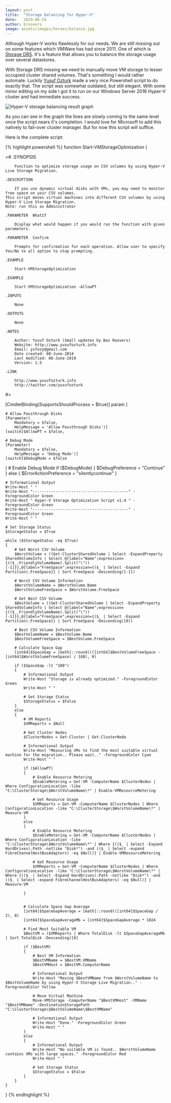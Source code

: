 ```yaml
---
layout: post
title:  "Storage balancing for Hyper-V"
date:   2019-06-24
author: broovers
image: assets/images/heroes/balance.jpg
---
```

Although Hyper-V works flawlessly for our needs. We are still missing out on some features which VMWare has had since 2011. One of which is [Storage DRS](https://kb.vmware.com/s/article/2149938). It's a feature that allows you to balance the storage usage over several datastores.

With Storage DRS missing we need to manually move VM storage to lesser occupied cluster shared volumes. That's something I would rather automate. Luckily [Yusuf Ozturk](http://www.yusufozturk.info/windows-server/hyper-v-storage-drs-start-vmstorageoptimization.html) made a very nice Powershell script to do exactly that. The script was somewhat outdated, but still elegant. With some minor editing on my side I got it to run on our Windows Server 2016 Hyper-V cluster and had immediate success.

![Hyper-V storage balancing result graph](/assets/images/hyper-v-storage-balancing-result-graph.png)

As you can see in the graph the lines are slowly coming to the same level once the script nears it's completion. I would love for Microsoft to add this natively to fail-over cluster manager. But for now this script will suffice.

Here is the complete script:

{% highlight powershell %}
function Start-VMStorageOptimization {
 
<#
    .SYNOPSIS
 
        Function to optimize storage usage on CSV volumes by using Hyper-V Live Storage Migration.
 
    .DESCRIPTION
 
        If you use dynamic virtual disks with VMs, you may need to monitor free space on your CSV volumes.
	This script moves virtual machines into different CSV volumes by using Hyper-V Live Storage Migration.
	Note: run this as Administrator
 
    .PARAMETER  WhatIf
 
        Display what would happen if you would run the function with given parameters.
 
    .PARAMETER  Confirm
 
        Prompts for confirmation for each operation. Allow user to specify Yes/No to all option to stop prompting.
 
    .EXAMPLE
 
        Start-VMStorageOptimization
 
    .EXAMPLE
 
        Start-VMStorageOptimization -AllowPT
 
    .INPUTS
 
        None
 
    .OUTPUTS
 
        None
 
    .NOTES
 
        Author: Yusuf Ozturk (Small updates by Bas Roovers)
        Website: http://www.yusufozturk.info
        Email: ysfozy@gmail.com
        Date created: 08-June-2014
        Last modified: 06-June-2019
        Version: 1.5
 
    .LINK
 
        http://www.yusufozturk.info
        http://twitter.com/yusufozturk
 
#>
 
[CmdletBinding(SupportsShouldProcess = $true)]
param (
 
	# Allow Passthrough Disks
	[Parameter(
		Mandatory = $false,
		HelpMessage = 'Allow Passthrough Disks')]
	[switch]$AllowPT = $false,
 
	# Debug Mode
	[Parameter(
		Mandatory = $false,
		HelpMessage = 'Debug Mode')]
	[switch]$DebugMode = $false
)
	# Enable Debug Mode
	if ($DebugMode)
	{
		$DebugPreference = "Continue"
	}
	else
	{
		$ErrorActionPreference = "silentlycontinue"
	}
 
	# Informational Output
	Write-Host " "
	Write-Host "------------------------------------------" -ForegroundColor Green
	Write-Host " Hyper-V Storage Optimization Script v1.4 " -ForegroundColor Green
	Write-Host "------------------------------------------" -ForegroundColor Green
	Write-Host " "
 
	# Set Storage Status
	$StorageStatus = $True
 
	while ($StorageStatus -eq $True)
	{ 
		# Get Worst CSV Volume
		$WorstVolume = ((Get-ClusterSharedVolume | Select -ExpandProperty SharedVolumeInfo | Select @{label="Name";expression={(($_.FriendlyVolumeName).Split("\"))[-1]}},@{label="FreeSpace";expression={($_ | Select -Expand Partition).FreeSpace}} | Sort FreeSpace -Descending)[-1])
 
		# Worst CSV Volume Information
		$WorstVolumeName = $WorstVolume.Name
		$WorstVolumeFreeSpace = $WorstVolume.FreeSpace
 
		# Get Best CSV Volume
		$BestVolume = ((Get-ClusterSharedVolume | Select -ExpandProperty SharedVolumeInfo | Select @{label="Name";expression={(($_.FriendlyVolumeName).Split("\"))[-1]}},@{label="FreeSpace";expression={($_ | Select -Expand Partition).FreeSpace}} | Sort FreeSpace -Descending)[0])
 
		# Best CSV Volume Information
		$BestVolumeName = $BestVolume.Name
		$BestVolumeFreeSpace = $BestVolume.FreeSpace
 
		# Calculate Space Gap
		[int64]$SpaceGap = [math]::round((([int64]$BestVolumeFreeSpace - [int64]$WorstVolumeFreeSpace) / 1GB), 0)
 
		if ($SpaceGap -lt "100")
		{
			# Informational Output
			Write-Host "Storage is already optimized." -ForegroundColor Green
			Write-Host " "
 
			# Set Storage Status
			$StorageStatus = $False
		}
		else
		{
			# VM Reports
			$VMReports = $Null
 
			# Get Cluster Nodes
			$ClusterNodes = Get-Cluster | Get-ClusterNode
 
			# Informational Output
			Write-Host "Measuring VMs to find the most suitable virtual machine for the migration.. Please wait.." -ForegroundColor Cyan
			Write-Host " "

			if ($AllowPT)
			{
				# Enable Resource Metering
				$EnableMetering = Get-VM -ComputerName $ClusterNodes | Where ConfigurationLocation -like "C:\ClusterStorage\$WorstVolumeName\*" | Enable-VMResourceMetering
 
				# Get Resource Usage
                $VMReports = Get-VM -ComputerName $ClusterNodes | Where ConfigurationLocation -like "C:\ClusterStorage\$WorstVolumeName\*" | Measure-VM
			}
			else
			{
				# Enable Resource Metering
				$EnableMetering = Get-VM -ComputerName $ClusterNodes | Where ConfigurationLocation -like "C:\ClusterStorage\$WorstVolumeName\*" | Where {(($_ | Select -Expand HardDrives).Path -notlike "Disk*") -and (($_ | Select -expand FibreChannelHostBusAdapters) -eq $Null)} | Enable-VMResourceMetering
 
				# Get Resource Usage
				$VMReports = Get-VM -ComputerName $ClusterNodes | Where ConfigurationLocation -like "C:\ClusterStorage\$WorstVolumeName\*" | Where {(($_ | Select -Expand HardDrives).Path -notlike "Disk*") -and (($_ | Select -expand FibreChannelHostBusAdapters) -eq $Null)} | Measure-VM

			}

 
			# Calculate Space Gap Average
			[int64]$SpaceGapAverage = [math]::round(([int64]$SpaceGap / 2), 0)
			[int64]$SpaceGapAverageMb = [int64]$SpaceGapAverage * 1024
 
			# Find Most Suitable VM
			$BestVM = ($VMReports | Where TotalDisk -lt $SpaceGapAverageMb | Sort TotalDisk -Descending)[0]
 
			if ($BestVM)
			{		
				# Best VM Information
				$BestVMName = $BestVM.VMName
				$BestVMHost = $BestVM.ComputerName
 
				# Informational Output
				Write-Host "Moving $BestVMName from $WorstVolumeName to $BestVolumeName by using Hyper-V Storage Live Migration.." -ForegroundColor Yellow
 
				# Move Virtual Machine
				Move-VMStorage -ComputerName "$BestVMHost" -VMName "$BestVMName" -DestinationStoragePath "C:\ClusterStorage\$BestVolumeName\$BestVMName"
 
				# Informational Output
				Write-Host "Done." -ForegroundColor Green
				Write-Host " "
			}
			else
			{
				# Informational Output
				Write-Host "No suitable VM is found.. $WorstVolumeName contains VMs with large spaces." -ForegroundColor Red
				Write-Host " "
 
				# Set Storage Status
				$StorageStatus = $False				
			}
		}
	}
}
{% endhighlight %}
